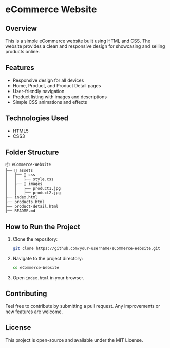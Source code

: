 # eCommerce Website

## Overview
This is a simple eCommerce website built using HTML and CSS. The website provides a clean and responsive design for showcasing and selling products online.

## Features
- Responsive design for all devices
- Home, Product, and Product Detail pages
- User-friendly navigation
- Product listing with images and descriptions
- Simple CSS animations and effects

## Technologies Used
- HTML5
- CSS3

## Folder Structure
```
📦 eCommerce-Website
├── 📂 assets
│   ├── 📂 css
│   │   ├── style.css
│   ├── 📂 images
│   │   ├── product1.jpg
│   │   ├── product2.jpg
├── index.html
├── products.html
├── product-detail.html
├── README.md
```

## How to Run the Project
1. Clone the repository:
   ```bash
   git clone https://github.com/your-username/eCommerce-Website.git
   ```
2. Navigate to the project directory:
   ```bash
   cd eCommerce-Website
   ```
3. Open `index.html` in your browser.

## Contributing
Feel free to contribute by submitting a pull request. Any improvements or new features are welcome.

## License
This project is open-source and available under the MIT License.

